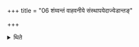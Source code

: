 +++
title = "06 शंय्वन्तं वाहवनीये संस्थापयेदाज्येडान्तङ्"

+++

<details><summary>थिते</summary>

6. He should establish completely (the ritual) ending with Śaṁyuvāka in the Āhavanīya or (the ritual) ending with the Ājya-iḍā in the Gārhapatya;[^2] Or ... ending with the Iḍā in the Āhavanīya or (the ritual) ending with the Śaṁyuvāka in the Gārhapatya.  

[^1]: This is what is given above. See III. 7. 10; III.9.7-9.
</details>
